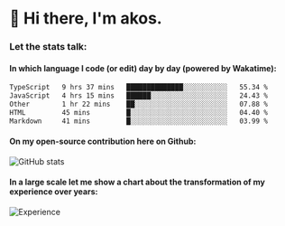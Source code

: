 # 👋 Hi there, I'm akos. 


### Let the stats talk:


#### In which language I code (or edit) day by day (powered by Wakatime): 

<!--START_SECTION:waka-->

```txt
TypeScript   9 hrs 37 mins   ██████████████░░░░░░░░░░░   55.34 %
JavaScript   4 hrs 15 mins   ██████░░░░░░░░░░░░░░░░░░░   24.43 %
Other        1 hr 22 mins    ██░░░░░░░░░░░░░░░░░░░░░░░   07.88 %
HTML         45 mins         █░░░░░░░░░░░░░░░░░░░░░░░░   04.40 %
Markdown     41 mins         █░░░░░░░░░░░░░░░░░░░░░░░░   03.99 %
```

<!--END_SECTION:waka-->

#### On my open-source contribution here on Github:
 
![GitHub stats](https://github-readme-stats.vercel.app/api?username=akosbalasko)

#### In a large scale let me show a chart about the transformation of my experience over years:   

![Experience](https://cr-skills-chart-widget.azurewebsites.net/api/api?username=akosbalasko)
